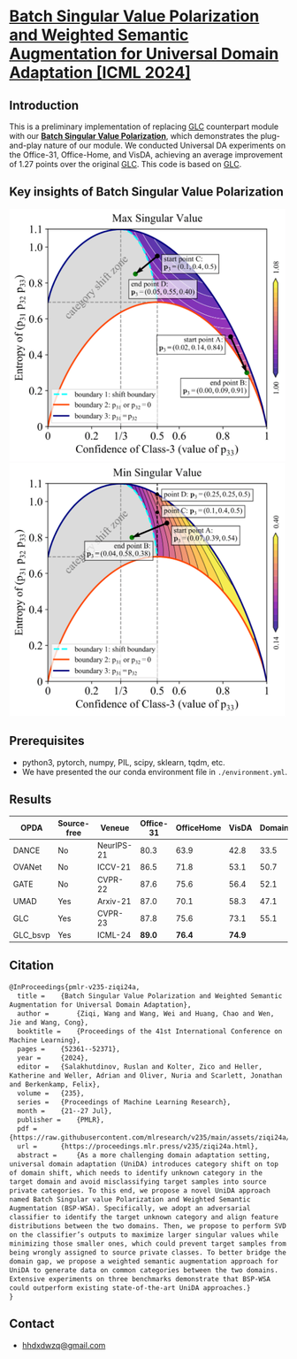 
# [Batch Singular Value Polarization and Weighted Semantic Augmentation for Universal Domain Adaptation [ICML 2024]](https://icml.cc/virtual/2024/poster/32860)

## Introduction
This is a preliminary implementation of replacing [GLC](https://arxiv.org/abs/2303.07110) counterpart module with our [**Batch Singular Value Polarization**](https://icml.cc/virtual/2024/poster/32860), which demonstrates the plug-and-play nature of our module. We conducted Universal DA experiments on the Office-31, Office-Home, and VisDA, achieving an average improvement of 1.27 points over the original [GLC](https://arxiv.org/abs/2303.07110). This code is based on [GLC](https://arxiv.org/abs/2303.07110).

## Key insights of Batch Singular Value Polarization
<img src="figures/max.png" width="500"/>
<img src="figures/min.png" width="500"/>

## Prerequisites
- python3, pytorch, numpy, PIL, scipy, sklearn, tqdm, etc.
- We have presented the our conda environment file in `./environment.yml`.

## Results
| OPDA    |Source-free         | Veneue| Office-31| OfficeHome | VisDA| DomainNet |
| ------- | --------  | ----- |-------- | --------   | ---- | ---- | 
|DANCE | No | NeurIPS-21 |80.3 | 63.9 | 42.8| 33.5|
|OVANet| No | ICCV-21    |86.5 | 71.8 | 53.1| 50.7|
|GATE  | No | CVPR-22    |87.6 | 75.6 | 56.4| 52.1|
|UMAD  | Yes | Arxiv-21      |87.0 | 70.1 | 58.3| 47.1|
|GLC   | Yes | CVPR-23    |87.8 | 75.6 | 73.1| 55.1|
|GLC_bsvp| Yes | ICML-24    |**89.0** | **76.4** | **74.9**| |

## Citation
```
@InProceedings{pmlr-v235-ziqi24a,
  title = 	 {Batch Singular Value Polarization and Weighted Semantic Augmentation for Universal Domain Adaptation},
  author =       {Ziqi, Wang and Wang, Wei and Huang, Chao and Wen, Jie and Wang, Cong},
  booktitle = 	 {Proceedings of the 41st International Conference on Machine Learning},
  pages = 	 {52361--52371},
  year = 	 {2024},
  editor = 	 {Salakhutdinov, Ruslan and Kolter, Zico and Heller, Katherine and Weller, Adrian and Oliver, Nuria and Scarlett, Jonathan and Berkenkamp, Felix},
  volume = 	 {235},
  series = 	 {Proceedings of Machine Learning Research},
  month = 	 {21--27 Jul},
  publisher =    {PMLR},
  pdf = 	 {https://raw.githubusercontent.com/mlresearch/v235/main/assets/ziqi24a/ziqi24a.pdf},
  url = 	 {https://proceedings.mlr.press/v235/ziqi24a.html},
  abstract = 	 {As a more challenging domain adaptation setting, universal domain adaptation (UniDA) introduces category shift on top of domain shift, which needs to identify unknown category in the target domain and avoid misclassifying target samples into source private categories. To this end, we propose a novel UniDA approach named Batch Singular value Polarization and Weighted Semantic Augmentation (BSP-WSA). Specifically, we adopt an adversarial classifier to identify the target unknown category and align feature distributions between the two domains. Then, we propose to perform SVD on the classifier’s outputs to maximize larger singular values while minimizing those smaller ones, which could prevent target samples from being wrongly assigned to source private classes. To better bridge the domain gap, we propose a weighted semantic augmentation approach for UniDA to generate data on common categories between the two domains. Extensive experiments on three benchmarks demonstrate that BSP-WSA could outperform existing state-of-the-art UniDA approaches.}
}
```

## Contact
- hhdxdwzq@gmail.com
